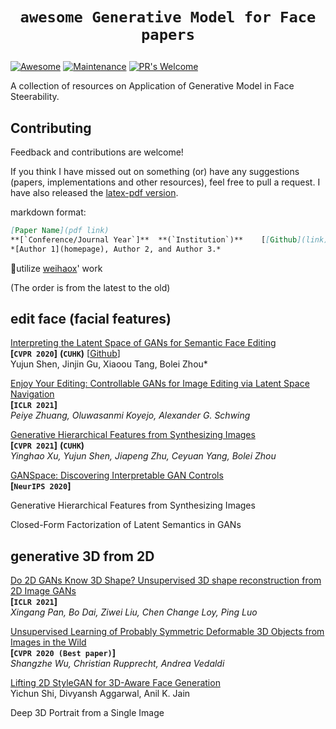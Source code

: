 # <p align=center>`awesome Generative Model for Face papers`</p>

[![Awesome](https://cdn.rawgit.com/sindresorhus/awesome/d7305f38d29fed78fa85652e3a63e154dd8e8829/media/badge.svg)](https://github.com/sindresorhus/awesome)
[![Maintenance](https://img.shields.io/badge/Maintained%3F-yes-green.svg)](https://GitHub.com/Naereen/StrapDown.js/graphs/commit-activity)
[![PR's Welcome](https://img.shields.io/badge/PRs-welcome-brightgreen.svg?style=flat)](http://makeapullrequest.com) 

A collection of resources on Application of Generative Model in Face Steerability.



## Contributing

Feedback and contributions are welcome!

If you think I have missed out on something (or) have any suggestions (papers, implementations and other resources), feel free to pull a request. I have also released the [latex-pdf version](). 

markdown format:

``` markdown
[Paper Name](pdf link)  
**[`Conference/Journal Year`]**	 **(`Institution`)**	[[Github](link)]	[[Project](link)]  
*[Author 1](homepage), Author 2, and Author 3.*  
```

🙏utilize [weihaox](https://github.com/weihaox)' work



(The order is from the latest to the old)

## edit face (facial features)

[Interpreting the Latent Space of GANs for Semantic Face Editing](https://arxiv.org/abs/1907.10786)  
**[`CVPR 2020`]**	**(`CUHK`)**	[[Github](https://github.com/genforce/interfacegan)]  
Yujun Shen, Jinjin Gu, Xiaoou Tang, Bolei Zhou*



[Enjoy Your Editing: Controllable GANs for Image Editing via Latent Space Navigation](https://arxiv.org/abs/2102.01187)  
**[`ICLR 2021`]**  
*Peiye Zhuang, Oluwasanmi Koyejo, Alexander G. Schwing*



[Generative Hierarchical Features from Synthesizing Images](https://arxiv.org/abs/2007.10379)  
**[`CVPR 2021`]**	**(`CUHK`)**  
*Yinghao Xu, Yujun Shen, Jiapeng Zhu, Ceyuan Yang, Bolei Zhou*



[GANSpace: Discovering Interpretable GAN Controls](https://arxiv.org/abs/2004.02546)  
**[`NeurIPS 2020`]**



Generative Hierarchical Features from Synthesizing Images



Closed-Form Factorization of Latent Semantics in GANs

## generative 3D from 2D 

[Do 2D GANs Know 3D Shape? Unsupervised 3D shape reconstruction from 2D Image GANs](https://arxiv.org/abs/2011.00844)  
**[`ICLR 2021`]**  
*Xingang Pan, Bo Dai, Ziwei Liu, Chen Change Loy, Ping Luo*



[Unsupervised Learning of Probably Symmetric Deformable 3D Objects from Images in the Wild](https://arxiv.org/abs/1911.11130)  
**[`CVPR 2020 (Best paper)`]**  
*Shangzhe Wu, Christian Rupprecht, Andrea Vedaldi*



[Lifting 2D StyleGAN for 3D-Aware Face Generation](https://arxiv.org/abs/2011.13126)  
Yichun Shi, Divyansh Aggarwal, Anil K. Jain



Deep 3D Portrait from a Single Image